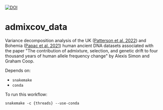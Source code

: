 [![DOI](https://zenodo.org/badge/DOI/10.5281/zenodo.10367005.svg)](https://doi.org/10.5281/zenodo.10367005)



# admixcov_data

Variance decomposition analysis of the UK ([Patterson et al. 2022](https://doi.org/10.1038/s41586-021-04287-4)) and Bohemia ([Papac et al. 2021](https://doi.org/10.1126/sciadv.abi6941)) human ancient DNA datasets associated with the paper "The contribution of admixture, selection, and genetic drift to four thousand years of human allele frequency change" by Alexis Simon and Graham Coop.

Depends on:
- `snakemake`
- `conda`

To run this workflow:
```
snakemake -c {threads} --use-conda
```
